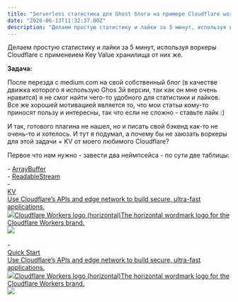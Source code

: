 ```yaml
---
title: "Serverless статистика для Ghost блога на примере Cloudflare workers + KV за 5 минут"
date: "2020-06-13T11:32:37.00Z"
description: "Делаем простую статистику и лайки за 5 минут, используя воркеры Cloudflare с применеием Key Value хранилища от них же.  Задача: "
---
```


<p>Делаем простую статистику и лайки за 5 минут, используя воркеры Cloudflare с применеием Key Value хранилища от них же.</p><p><strong>Задача:</strong></p><p>После перезда с medium.com на свой собственный блог (в качестве движка которого я использую Ghos 3й версии, так как он мне очень нравится) я не смог найти чего-то удобного для статистики и лайков. Все же хорошей мотивацией является то, что мои статьи кому-то приносят пользу и интересны, так что если не сложно - ставьте лайк :)</p><p>И так, готового плагина не нашел, но и писать свой бэкенд как-то не очень-то и хотелось. И тут я подумал, а почему бы не заюзать воркеры для этой задачи + KV от моего любимого Cloudflare?</p><p>Первое что нам нужно - завести два неймпсейса - по сути две таблицы:</p>- <a href="https://developer.mozilla.org/en-US/docs/Web/JavaScript/Reference/Global_Objects/ArrayBuffer">ArrayBuffer</a> <br/>
- <a href="https://developer.mozilla.org/en-US/docs/Web/API/ReadableStream">ReadableStream</a> <br/>
- <a class="kg-bookmark-container" href="https://developers.cloudflare.com/workers/reference/apis/kv/"><div class="kg-bookmark-content"><div class="kg-bookmark-title">KV</div><div class="kg-bookmark-description">Use Cloudflare’s APIs and edge network to build secure, ultra-fast applications.</div><div class="kg-bookmark-metadata"><img class="kg-bookmark-icon" src="https://www.cloudflare.com/img/favicon/apple-touch-icon.png"><span class="kg-bookmark-publisher">Cloudflare Workers logo (horizontal)The horizontal wordmark logo for the Cloudflare Workers brand.</span></div></div><div class="kg-bookmark-thumbnail"><img src="https://developers.cloudflare.com/workers/svg/github.svg"></div></a> <br/>
- <a class="kg-bookmark-container" href="https://developers.cloudflare.com/workers/quickstart"><div class="kg-bookmark-content"><div class="kg-bookmark-title">Quick Start</div><div class="kg-bookmark-description">Use Cloudflare’s APIs and edge network to build secure, ultra-fast applications.</div><div class="kg-bookmark-metadata"><img class="kg-bookmark-icon" src="https://www.cloudflare.com/img/favicon/apple-touch-icon.png"><span class="kg-bookmark-publisher">Cloudflare Workers logo (horizontal)The horizontal wordmark logo for the Cloudflare Workers brand.</span></div></div><div class="kg-bookmark-thumbnail"><img src="https://developers.cloudflare.com/workers/svg/github.svg"></div></a> <br/>



